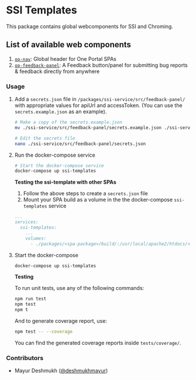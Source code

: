 # SSI Templates

This package contains global webcomponents for SSI and Chroming.

## List of available web components

1. [`op-nav`](./src/nav/): Global header for One Portal SPAs
2. [`op-feedback-panel`](./src/feedback-panel/): A Feedback button/panel for submitting bug reports & feedback directly from anywhere

### Usage

1. Add a `secrets.json` file in `/packages/ssi-service/src/feedback-panel/` with appropriate values for apiUrl and accessToken. (You can use the `secrets.example.json` as an example).

   ```bash
   # Make a copy of the secrets.example.json
   mv ./ssi-service/src/feedback-panel/secrets.example.json ./ssi-service/src/feedback-panel/secrets.json

   # Edit the secrets file
   nano ./ssi-service/src/feedback-panel/secrets.json
   ```

2. Run the docker-compose service

   ```bash
   # Start the docker-compose service
   docker-compose up ssi-templates
   ```

   **Testing the ssi-template with other SPAs**

   1. Follow the above steps to create a `secrets.json` file
   2. Mount your SPA build as a volume in the the docker-compose `ssi-templates` service

   ```yml
   ...
   services:
     ssi-templates:
       ...
       volumes:
         - ./packages/<spa-package>/build/:/usr/local/apache2/htdocs/<spa-name>/
   ```

3. Start the docker-compose

   ```bash
   docker-compose up ssi-templates
   ```

   **Testing**

   To run unit tests, use any of the following commands:

   ```bash
   npm run test
   npm test
   npm t
   ```

   And to generate coverage report, use:

   ```bash
   npm test -- --coverage
   ```

   You can find the generated coverage reports inside `tests/coverage/`.

### Contributors

- Mayur Deshmukh ([@deshmukhmayur](https://github.com/deshmukhmayur))
